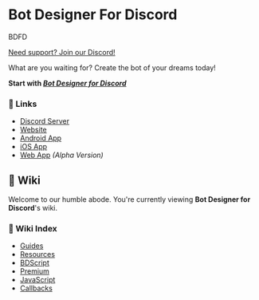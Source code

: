 <div class="bdfd-is">
  <h1 id="bdfd-case">Bot Designer For Discord</h1>
  <bold>BDFD</bold> <p id="bdfd-content>BDFD allows you to build Discord bots with ease, using beginner-friendly functions. Create everything from simple echo bots to complex multi-purpose administration bots</p>
  <button class="getHelp">
    <p><a href="https://discord.gg/bot-designer-for-discord-official-server-566363823137882154"><i class="fa fa-question" aria-hidden="true"></i> Need support? Join our Discord!</a></p>
  </button>
</div>

What are you waiting for? Create the bot of your dreams today!

**Start with [*Bot Designer for Discord*](https://app.botdesignerdiscord.com/)**

### 📎 Links
- [Discord Server](https://discord.gg/bot-designer-for-discord-official-server-566363823137882154)
- [Website](https://botdesignerdiscord.com/)
- [Android App](https://play.google.com/store/apps/details?id=com.jakubtomana.discordbotdesinger)
- [iOS App](https://apps.apple.com/app/bot-designer-for-discord/id1495536477)
- [Web App](https://app.botdesignerdiscord.com/) *(Alpha Version)*

## 📓 Wiki
Welcome to our humble abode. You're currently viewing **Bot Designer for Discord**'s wiki.

### 📂 Wiki Index
- [Guides](./guides/introduction/aboutSection.md)
- [Resources](./resources/introduction.md)
- [BDScript](./bdscript/introduction.md)
- [Premium](./premium/introduction.md)
- [JavaScript](./javascript/introduction.md)
- [Callbacks](./callbacks/introduction.md)
